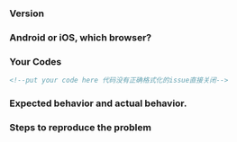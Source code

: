 ### Version
<!--从npm安装麻烦说明版本号。不说明将直接关闭-->

### Android or iOS, which browser?

### Your Codes 

``` html
<!--put your code here 代码没有正确格式化的issue直接关闭-->
```

### Expected behavior and actual behavior.

### Steps to reproduce the problem

